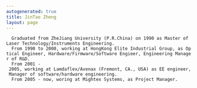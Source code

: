 ```yaml
---
autogenerated: true
title: JinTao Zheng
layout: page
---
```


`  Graduated from ZheJiang University (P.R.China) on 1990 as Master of Laser Technology/Instruments Engineering.    `  
`  From 1990 to 2000, working at HongKong Elite Industrial Group, as Optical Engineer, Hardware/Firmware/Software Engieer, Engineering Manager of R&D.`  
`  From 2001 - 2005, working at Lamdaflex/Avenax (Fremont, CA., USA) as EE engineer, Manager of software/hardware engineering.`  
`  From 2005 - now, woring at Mightex Systems, as Project Manager.`
